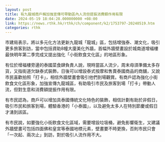 ```yaml
---
layout: post
title: 有九龍城商戶稱加強宣傳可帶動區內人流但提振消費額作用有限
date: 2024-05-19 18:04:28.000000000 +08:00
link: https://news.rthk.hk/rthk/ch/component/k2/1753797-20240519.htm
categories: rthk
---
```


市建局表示，將以多元化方法更新九龍城「龍城」區，包括增強泰、潮文化，吸引更多旅客到訪，當中包括資助8幢大廈美化外牆，首幅外牆壁畫設於城南道增褔樓最快明年第二季完成又提出強化「小街飲食文化區」的地區形象。

有位於增福樓旁邊的泰國菜食肆負責人說，現時當區人流少，周末毋須準備太多存貨，又指街道欠缺泰式裝飾，日後可以增設泰式按摩和售賣泰國商品的商舖，又說市民喜歡拍照「打卡」，相信外牆壁畫會吸引他們到場觀賞。有商戶認為強化小街飲食文化區形象，加強宣傳九龍城區，有助吸引市民及旅客到場「打卡」帶動人流，但對生意和消費額提振作用有限。

有市民認為，商戶可以增加具泰國傳統文化特色的裝飾，相信計劃有助於非假日，吸引市民和旅客到場，體驗香港的「小泰國」，以及避免太多人在特別節慶或假日才湧到該區。

有市民說，如要強化小街飲食文化區域，需要增設垃圾桶，避免影響衛生，又建議外牆壁畫可包括四面佛和皇宮等泰國地標元素，壁畫要不時更換，否則市民只會「一次起、兩次止」到訪，對於吸引人流作用不大。
